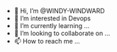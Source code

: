 - 👋 Hi, I’m @WINDY-WINDWARD
- 👀 I’m interested in Devops 
- 🌱 I’m currently learning ...
- 💞️ I’m looking to collaborate on ...
- 📫 How to reach me ...

<!---
WINDY-WINDWARD/WINDY-WINDWARD is a ✨ special ✨ repository because its `README.md` (this file) appears on your GitHub profile.
You can click the Preview link to take a look at your changes.
--->
